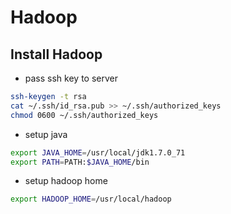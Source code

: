 # Hadoop

## Install Hadoop

- pass ssh key to server

```sh
ssh-keygen -t rsa
cat ~/.ssh/id_rsa.pub >> ~/.ssh/authorized_keys 
chmod 0600 ~/.ssh/authorized_keys 
```

- setup java

```sh
export JAVA_HOME=/usr/local/jdk1.7.0_71 
export PATH=PATH:$JAVA_HOME/bin 
```

- setup hadoop home

```sh
export HADOOP_HOME=/usr/local/hadoop 
```

